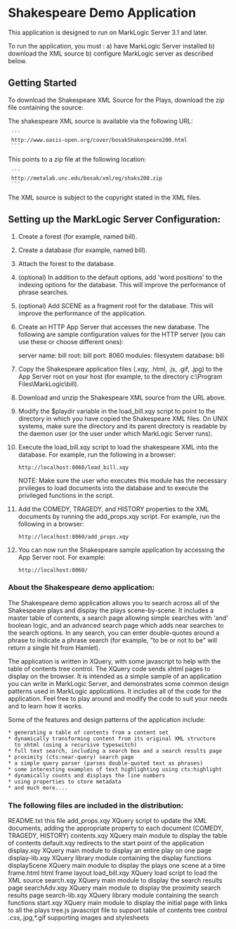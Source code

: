 # Shakespeare Demo Application

This application is designed to run on MarkLogic Server 3.1 and later.

To run the application, you must :
   a) have MarkLogic Server installed
   b) download the XML source 
   b) configure MarkLogic server as described below.

## Getting Started
To download the Shakespeare XML Source for the Plays, download
the zip file containing the source:

   The shakespeare XML source is available via the following URL:

     ```
     http://www.oasis-open.org/cover/bosakShakespeare200.html
     ```
     
   This points to a zip file at the following location:
   
     ```
     http://metalab.unc.edu/bosak/xml/eg/shaks200.zip
     ```
     
  The XML source is subject to the copyright stated in the XML files.

## Setting up the MarkLogic Server Configuration:

1) Create a forest (for example, named bill).

2) Create a database (for example, named bill).

3) Attach the forest to the database.

4) (optional) In addition to the default options, add 'word positions' to the 
   indexing options for the database.  This will improve the performance of
   phrase searches.

5) (optional) Add SCENE as a fragment root for the database.  This will 
   improve the performance of the application.

6) Create an HTTP App Server that accesses the new database. The following 
   are sample configuration values for the HTTP server (you can use these
   or choose different ones):

   server name:  bill
   root:         bill
   port:         8060
   modules:      filesystem
   database:     bill
   
7) Copy the Shakespeare application files (.xqy, .html, .js, .gif, .jpg) to 
   the App Server root on your host (for example, to the directory
   c:\Program Files\MarkLogic\bill).

8) Download and unzip the Shakespeare XML source from the URL above.

9) Modify the $playdir variable in the load_bill.xqy script to point to the
   directory in which you have copied the Shakespeare XML files.  On UNIX
   systems, make sure the directory and its parent directory is readable by 
   the daemon user (or the user under which MarkLogic Server runs).

10) Execute the load_bill.xqy script to load the shakespeare XML into
    the database.  For example, run the following in a browser:

    ```
    http://localhost:8060/load_bill.xqy
    ```

    NOTE: Make sure the user who executes this module has the necessary 
          prvileges to load documents into the database and to execute 
          the privileged functions in the script.  

11) Add the COMEDY, TRAGEDY, and HISTORY properties to the XML documents
    by running the add_props.xqy script.  For example, run the following 
    in a browser:

    ```
    http://localhost:8060/add_props.xqy
    ```

12) You can now run the Shakespeare sample application by accessing the
    App Server root.  For example:

    ```
    http://localhost:8060/
    ```

### About the Shakespeare demo application:

The Shakespeare demo application allows you to search across all of the 
Shakespeare plays and display the plays scene-by-scene.  It includes a 
master table of contents, a search page allowing simple searches with 'and'
boolean logic, and an advanced search page which adds near searches to 
the search options.  In any search, you can enter double-quotes around a 
phrase to indicate a phrase search (for example, "to be or not to be" will 
return a single hit from Hamlet).

The application is written in XQuery, with some javascript to help with the
table of contents tree control.  The XQuery code sends xhtml pages to 
display on the browser.  It is intended as a simple sample of an
application you can write in MarkLogic Server, and demonstrates some common
design patterns used in MarkLogic applications.  It includes all of the 
code for the application.  Feel free to play around and modify the code
to suit your needs and to learn how it works.

Some of the features and design patterns of the application include:

    * generating a table of contents from a content set
    * dynamically transforming content from its original XML structure
      to xhtml (using a recursive typeswitch)
    * full text search, including a search box and a search results page
    * proximity (cts:near-query) search page
    * a simple query parser (parses double-quoted text as phrases)
    * some interesting examples of text highlighting using cts:highlight
    * dynamically counts and displays the line numbers
    * using properties to store metadata
    * and much more....

### The following files are included in the distribution:

README.txt         this file
add_props.xqy      XQuery script to update the XML documents, adding the
                   appropriate property to each document (COMEDY, TRAGEDY, 
                   HISTORY)
contents.xqy       XQuery main module to display the table of contents
default.xqy        redirects to the start point of the application
display.xqy        XQuery main module to display an entire play on one page
display-lib.xqy    XQuery library module containing the display functions
displayScene       XQuery main module to display the plays one scene at a time
frame.html         html frame layout
load_bill.xqy      XQuery load script to load the XML source
search.xqy         XQuery main module to display the search results page
searchAdv.xqy      XQuery main module to display the proximity search 
                   results page
search-lib.xqy     XQuery library module containing the search functions
start.xqy          XQuery main module to display the initial page with links
                   to all the plays
tree.js            javascript file to support table of contents tree control
*.css,*.jpg,*.gif  supporting images and stylesheets

